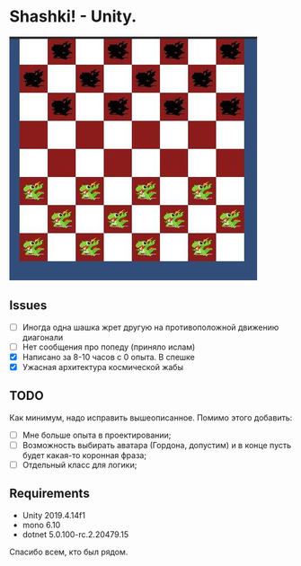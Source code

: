 # Shashki! - Unity.

![preview][preview_img]

## Issues

 - [ ] Иногда одна шашка жрет другую на противоположной движению диагонали
 - [ ] Нет сообщения про попеду (приняло ислам)
 - [x] Написано за 8-10 часов с 0 опыта. В спешке
 - [x] Ужасная архитектура космической жабы

## TODO
Как минимум, надо исправить вышеописанное. Помимо этого добавить:
 - [ ] Мне больше опыта в проектировании;
 - [ ] Возможность выбирать аватара (Гордона, допустим) и в конце пусть будет какая-то коронная фраза;
 - [ ] Отдельный класс для логики;

## Requirements
 * Unity 2019.4.14f1 
 * mono 6.10
 * dotnet 5.0.100-rc.2.20479.15



Спасибо всем, кто был рядом.

[//]: # (LINKS)
[preview_img]: docs/screen.jpg
